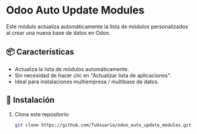 # Odoo Auto Update Modules

Este módulo actualiza automáticamente la lista de módulos personalizados al crear una nueva base de datos en Odoo.

## 📦 Características
- Actualiza la lista de módulos automáticamente.
- Sin necesidad de hacer clic en "Actualizar lista de aplicaciones".
- Ideal para instalaciones multiempresa / multibase de datos.

## 🚀 Instalación
1. Clona este repositorio:
   ```bash
   git clone https://github.com/TuUsuario/odoo_auto_update_modules.git
